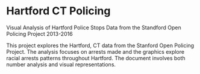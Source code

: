 # Hartford CT Policing
Visual Analysis of Hartford Police Stops Data from the Standford Open Policing Project 2013-2016

This project explores the Hartford, CT data from the Stanford Open Policing Project. The analysis focuses on arrests made and the graphics explore racial arrests patterns throughout Hartford. The document involves both number analysis and visual representations.
